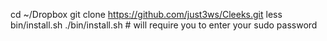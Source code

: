 
cd ~/Dropbox
git clone https://github.com/just3ws/Cleeks.git
less bin/install.sh
./bin/install.sh # will require you to enter your sudo password
